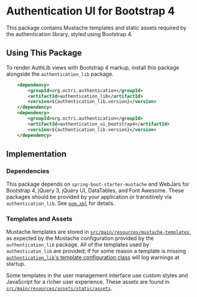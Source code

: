 # Authentication UI for Bootstrap 4

This package contains Mustache templates and static assets required by the authentication library, styled using Bootstrap 4.

## Using This Package

To render AuthLib views with Bootstrap 4 markup, install this package alongside the `authentication_lib` package.

```xml
	<dependency>
		<groupId>org.octri.authentication</groupId>
		<artifactId>authentication_lib</artifactId>
		<version>${authentication_lib.version}</version>
	</dependency>
	<dependency>
		<groupId>org.octri.authentication</groupId>
		<artifactId>authentication_ui_bootstrap4</artifactId>
		<version>${authentication_lib.version}</version>
	</dependency>
```

## Implementation

### Dependencies

This package depends on `spring-boot-starter-mustache` and WebJars for Bootstrap 4, jQuery 3, jQuery UI, DataTables, and Font Awesome. These packages should be provided by your application or transitively via `authentication_lib`. See [`pom.xml`](./pom.xml) for details.

### Templates and Assets

Mustache templates are stored in [`src/main/resources/mustache-templates`](./src/main/resources/mustache-templates/), as expected by the Mustache configuration provided by the `authentication_lib` package. All of the templates used by `authenticaton_lib` are provided; if for some reason a template is missing [`authentication_lib`'s template configuration class](../authentication_lib/src/main/java/org/octri/authentication/TemplateConfiguration.java) will log warnings at startup.

Some templates in the user management interface use custom styles and JavaScript for a richer user experience. These assets are found in [`src/main/resources/assets/static/assets`](./src/main/resources/static/assets/).
